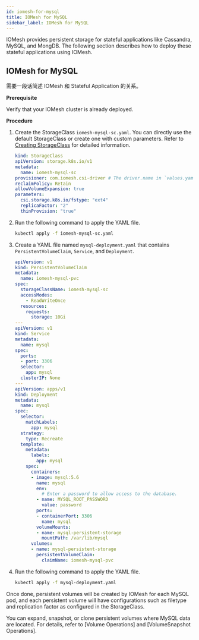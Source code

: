```yaml
---
id: iomesh-for-mysql
title: IOMesh for MySQL
sidebar_label: IOMesh for MySQL
---
```


IOMesh provides persistent storage for stateful applications like Cassandra, MySQL, and MongDB. The following section describes how to deploy these stateful applications using IOMesh.

## IOMesh for MySQL

需要一段话简述 IOMesh 和 Stateful Application 的关系。

**Prerequisite**

Verify that your IOMesh cluster is already deployed. 

**Procedure**
1. Create the StorageClass `iomesh-mysql-sc.yaml`. You can directly use the default StorageClass or create one with custom parameters. Refer to [Creating StorageClass](../volume-operations/create-storageclass.md#creating-storageclass) for detailed information.

    ```yaml
    kind: StorageClass
    apiVersion: storage.k8s.io/v1
    metadata:
      name: iomesh-mysql-sc
    provisioner: com.iomesh.csi-driver # The driver.name in `values.yaml` when deploying IOMesh cluster.
    reclaimPolicy: Retain
    allowVolumeExpansion: true
    parameters:
      csi.storage.k8s.io/fstype: "ext4"
      replicaFactor: "2"
      thinProvision: "true"
    ```

2. Run the following command to apply the YAML file.

    ```bash
    kubectl apply -f iomesh-mysql-sc.yaml
    ```
3. Create a YAML file named `mysql-deployment.yaml` that contains `PersistentVolumeClaim`, `Service`, and `Deployment`.
    ```yaml
    apiVersion: v1
    kind: PersistentVolumeClaim
    metadata:
      name: iomesh-mysql-pvc 
    spec:
      storageClassName: iomesh-mysql-sc
      accessModes:
        - ReadWriteOnce
      resources:
        requests:
          storage: 10Gi
    ---
    apiVersion: v1
    kind: Service
    metadata:
      name: mysql
    spec:
      ports:
      - port: 3306
      selector:
        app: mysql
      clusterIP: None
    ---
    apiVersion: apps/v1
    kind: Deployment
    metadata:
      name: mysql
    spec:
      selector:
        matchLabels:
          app: mysql
      strategy:
        type: Recreate
      template:
        metadata:
          labels:
            app: mysql
        spec:
          containers:
          - image: mysql:5.6
            name: mysql
            env:
              # Enter a password to allow access to the database.
            - name: MYSQL_ROOT_PASSWORD
              value: password
            ports:
            - containerPort: 3306
              name: mysql
            volumeMounts:
            - name: mysql-persistent-storage
              mountPath: /var/lib/mysql
          volumes:
          - name: mysql-persistent-storage
            persistentVolumeClaim:
              claimName: iomesh-mysql-pvc 
    ```

4. Run the following command to apply the YAML file.

    ```bash
    kubectl apply -f mysql-deployment.yaml
    ```

Once done, persistent volumes will be created by IOMesh for each MySQL pod, and each persistent volume will have configurations such as filetype and replication factor as configured in the StorageClass.

You can expand, snapshot, or clone persistent volumes where MySQL data are located. For details, refer to [Volume Operations] and [VolumeSnapshot Operations].